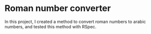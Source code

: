 # Roman number converter

In this project, I created a method to convert roman numbers to arabic numbers, and tested this method with RSpec.
